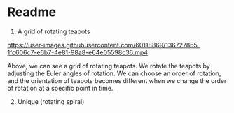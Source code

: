 # Readme


1. A grid of rotating teapots


https://user-images.githubusercontent.com/60118869/136727865-1fc606c7-e6b7-4e81-98a8-e64e05598c36.mp4


Above, we can see a grid of rotating teapots. We rotate the teapots by adjusting the Euler angles of rotation. We can choose an order of rotation, and the orientation of teapots becomes different when we change the order of rotation at a specific point in time.


2. Unique (rotating spiral)



